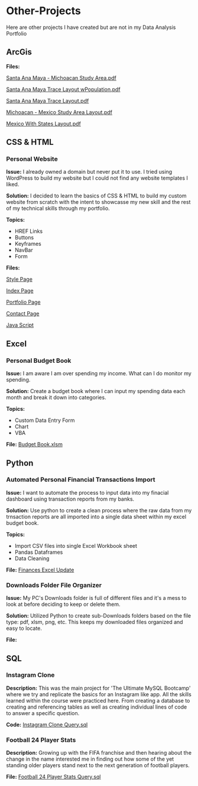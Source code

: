 # Other-Projects
Here are other projects I have created but are not in my Data Analysis Portfolio

## ArcGis

**Files:** 

[Santa Ana Maya - Michoacan Study Area.pdf](https://github.com/EZ80VEGA/data_analysis_portfolio/blob/main/Santa%20Ana%20Maya%20-%20Michoacan%20Study%20Area.pdf)

[Santa Ana Maya Trace Layout wPopulation.pdf](https://github.com/EZ80VEGA/data_analysis_portfolio/blob/main/Santa%20Ana%20Maya%20Trace%20Layout%20wPopulation.pdf)

[Santa Ana Maya Trace Layout.pdf](https://github.com/EZ80VEGA/data_analysis_portfolio/blob/main/Santa%20Ana%20Maya%20Trace%20Layout.pdf)

[Michoacan - Mexico Study Area Layout.pdf](https://github.com/EZ80VEGA/data_analysis_portfolio/blob/main/Michoacan%20-%20Mexico%20Study%20Area%20Layout.pdf)

[Mexico With States Layout.pdf](https://github.com/EZ80VEGA/data_analysis_portfolio/blob/main/Mexico%20With%20States%20Layout.pdf)

## CSS & HTML

### Personal Website

**Issue:** I already owned a domain but never put it to use. I tried using WordPress to build my website but I could not find any website templates I liked.

**Solution:** I decided to learn the basics of CSS & HTML to build my custom website from scratch with the intent to showcasse my new skill and the rest of my technical skills through my portfolio.

**Topics:**
- HREF Links
- Buttons
- Keyframes
- NavBar
- Form


**Files:** 

[Style Page](https://github.com/EZ80VEGA/data_analysis_portfolio/blob/main/style.css) 

[Index Page](https://github.com/EZ80VEGA/data_analysis_portfolio/blob/main/index.html)

[Portfolio Page](https://github.com/EZ80VEGA/data_analysis_portfolio/blob/main/portfolio.html)

[Contact Page](https://github.com/EZ80VEGA/data_analysis_portfolio/blob/main/contact.html)

[Java Script](https://github.com/EZ80VEGA/data_analysis_portfolio/blob/main/script.js)

## Excel

### Personal Budget Book

**Issue:** I am aware I am over spending my income. What can I do monitor my spending.

**Solution:** Create a budget book where I can input my spending data each month and break it down into categories.

**Topics:**
- Custom Data Entry Form
- Chart
- VBA

**File:** [Budget Book.xlsm](https://github.com/EZ80VEGA/data_analysis_portfolio/blob/main/Budgetbook_2023_Data1.xlsm)

## Python

### Automated Personal Financial Transactions Import

**Issue:** I want to automate the process to input data into my finacial dashboard using transaction reports from my banks. 

**Solution:** Use python to create a clean process where the raw data from my trnsaction reports are all imported into a single data sheet within my excel budget book. 

**Topics:**
- Import CSV files into single Excel Workbook sheet 
- Pandas Dataframes
- Data Cleaning

**File:** [Finances Excel Update](https://github.com/EZ80VEGA/data_analysis_portfolio/blob/main/FinancesExcelUpdate-Shared.ipynb)

### Downloads Folder File Organizer

**Issue:** My PC's Downloads folder is full of different files and it's a mess to look at before deciding to keep or delete them.

**Solution:** Utilized Python to create sub-Downloads folders based on the file type: pdf, xlsm, png, etc. This keeps my downloaded files organized and easy to locate.

**File:**

## SQL

### Instagram Clone

**Description:** This was the main project for 'The Ultimate MySQL Bootcamp' where we try and replicate the basics for an Instagram like app. All the skills learned within the course were practiced here. From creating a database to creating and referencing tables as well as creating individual lines of code to answer a specific question. 

**Code:** [Instagram Clone Query.sql](https://github.com/EZ80VEGA/data_analysis_portfolio/blob/main/Instagram%20Clone%20Query.sql)

### Football 24 Player Stats

**Description:** Growing up with the FIFA franchise and then hearing about the change in the name interested me in finding out how some of the yet standing older players stand next to the next generation of football players. 

**File:** [Football 24 Player Stats Query.sql](https://github.com/EZ80VEGA/data_analysis_portfolio/blob/main/Football%2024%20Player%20Stats%20Query.sql)

